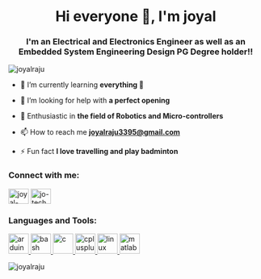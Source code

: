 <h1 align="center">Hi everyone 👋, I'm joyal</h1>
<h3 align="center">I'm an Electrical and Electronics Engineer as well as an Embedded System Engineering Design PG Degree holder!!</h3>

<p align="left"> <img src="https://komarev.com/ghpvc/?username=joyalraju&label=Profile%20views&color=0e75b6&style=flat" alt="joyalraju" /> </p>

- 🌱 I’m currently learning **everything 🤣**

- 🤝 I’m looking for help with **a perfect opening**

- 👯 Enthusiastic in **the field of Robotics and Micro-controllers**

- 📫 How to reach me **joyalraju3395@gmail.com**

- ⚡ Fun fact **I love travelling and play badminton**

<h3 align="left">Connect with me:</h3>
<p align="left">
<a href="https://linkedin.com/in/joyal-raju-10880010a" target="blank"><img align="center" src="https://cdn.jsdelivr.net/npm/simple-icons@3.0.1/icons/linkedin.svg" alt="joyal-raju-10880010a" height="30" width="40" /></a>
<a href="https://www.youtube.com/jass4joyal" target="blank"><img align="center" src="https://cdn.jsdelivr.net/npm/simple-icons@3.0.1/icons/youtube.svg" alt="jo-tech solutions" height="30" width="40" /></a>
</p>

<h3 align="left">Languages and Tools:</h3>
<p align="left"> <a href="https://www.arduino.cc/" target="_blank"> <img src="https://cdn.worldvectorlogo.com/logos/arduino-1.svg" alt="arduino" width="40" height="40"/> </a> <a href="https://www.gnu.org/software/bash/" target="_blank"> <img src="https://www.vectorlogo.zone/logos/gnu_bash/gnu_bash-icon.svg" alt="bash" width="40" height="40"/> </a> <a href="https://www.cprogramming.com/" target="_blank"> <img src="https://devicons.github.io/devicon/devicon.git/icons/c/c-original.svg" alt="c" width="40" height="40"/> </a> <a href="https://www.w3schools.com/cpp/" target="_blank"> <img src="https://devicons.github.io/devicon/devicon.git/icons/cplusplus/cplusplus-original.svg" alt="cplusplus" width="40" height="40"/> </a> <a href="https://www.linux.org/" target="_blank"> <img src="https://devicons.github.io/devicon/devicon.git/icons/linux/linux-original.svg" alt="linux" width="40" height="40"/> </a> <a href="https://www.mathworks.com/" target="_blank"> <img src="https://raw.githubusercontent.com/simple-icons/simple-icons/master/icons/mathworks.svg" alt="matlab" width="40" height="40"/> </a> </p>

<p><img align="center" src="https://github-readme-stats.vercel.app/api/top-langs?username=joyalraju&show_icons=true&locale=en&layout=compact" alt="joyalraju" /></p>
